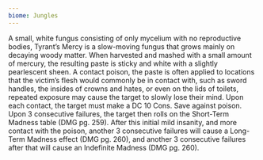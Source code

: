 ```yaml
---
biome: Jungles
---
```

A small, white fungus consisting of only mycelium with no reproductive bodies, Tyrant’s Mercy is a slow-moving fungus that grows mainly on decaying woody matter. When harvested and mashed with a small amount of mercury, the resulting paste is sticky and white with a slightly pearlescent sheen. A contact poison, the paste is often applied to locations that the victim’s flesh would commonly be in contact with, such as sword handles, the insides of crowns and hates, or even on the lids of toilets, repeated exposure may cause the target to slowly lose their mind. Upon each contact, the target must make a DC 10 Cons. Save against poison. Upon 3 consecutive failures, the target then rolls on the Short-Term Madness table (DMG pg. 259). After this initial mild insanity, and more contact with the poison, another 3 consecutive failures will cause a Long-Term Madness effect (DMG pg. 260), and another 3 consecutive failures after that will cause an Indefinite Madness (DMG pg. 260). 

